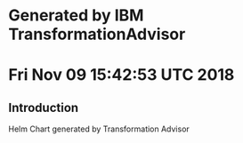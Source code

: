 # Generated by IBM TransformationAdvisor
# Fri Nov 09 15:42:53 UTC 2018
## Introduction

Helm Chart generated by Transformation Advisor
